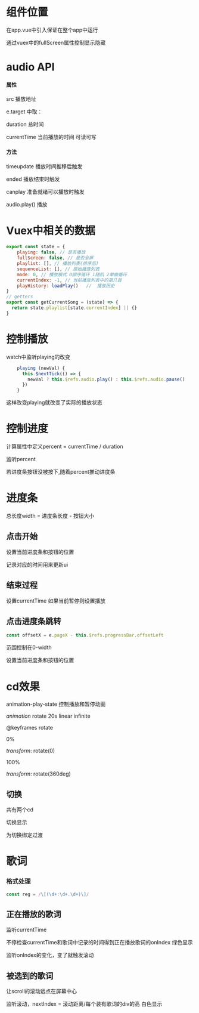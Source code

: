 # 组件位置

在app.vue中引入保证在整个app中运行

通过vuex中的fullScreen属性控制显示隐藏

# audio API

#### 属性

src  播放地址

e.target 中取：

duration  总时间

currentTime  当前播放的时间  可读可写

#### 方法

timeupdate  播放时间推移后触发

ended  播放结束时触发

canplay 准备就绪可以播放时触发

audio.play() 播放

# Vuex中相关的数据

```js
export const state = {
    playing: false, // 是否播放
    fullScreen: false, // 是否全屏
    playlist: [], // 播放列表(排序后)
    sequenceList: [], // 原始播放列表
    mode: 0, // 播放模式 0顺序循环 1随机 2单曲循环
    currentIndex: -1, // 当前播放列表中的第几首
    playHistory: loadPlay()   //  播放历史
}
// getters
export const getCurrentSong = (state) => {
  return state.playlist[state.currentIndex] || {}
}
```

# 控制播放

watch中监听playing的改变

```js
    playing (newVal) {
      this.$nextTick(() => {
        newVal ? this.$refs.audio.play() : this.$refs.audio.pause()
      })
    }
```

这样改变playing就改变了实际的播放状态

# 控制进度

计算属性中定义percent = currentTime / duration

监听percent 

若进度条按钮没被按下,随着percent推动进度条

# 进度条

总长度width = 进度条长度 - 按钮大小

## 点击开始

设置当前进度条和按钮的位置

记录对应的时间用来更新ui

## 结束过程

设置currentTime  如果当前暂停则设置播放

## 点击进度条跳转

```js
const offsetX = e.pageX - this.$refs.progressBar.offsetLeft
```

范围控制在0-width

设置当前进度条和按钮的位置



# cd效果

animation-play-state 控制播放和暂停动画

*animation* rotate 20s linear infinite

@keyframes rotate

  0%

   *transform*: rotate(0)

  100%

   *transform*: rotate(360deg)

## 切换

共有两个cd

切换显示

为切换绑定过渡

# 歌词

### 格式处理

```js
const reg = /\[(\d+:\d+.\d+)\]/
```



## 正在播放的歌词

监听currentTime

不停检查currentTime和歌词中记录的时间得到正在播放歌词的onIndex  绿色显示

监听onIndex的变化，变了就触发滚动

## 被选到的歌词

让scroll的滚动远点在屏幕中心

监听滚动，nextIndex = 滚动距离/每个装有歌词的div的高  白色显示

